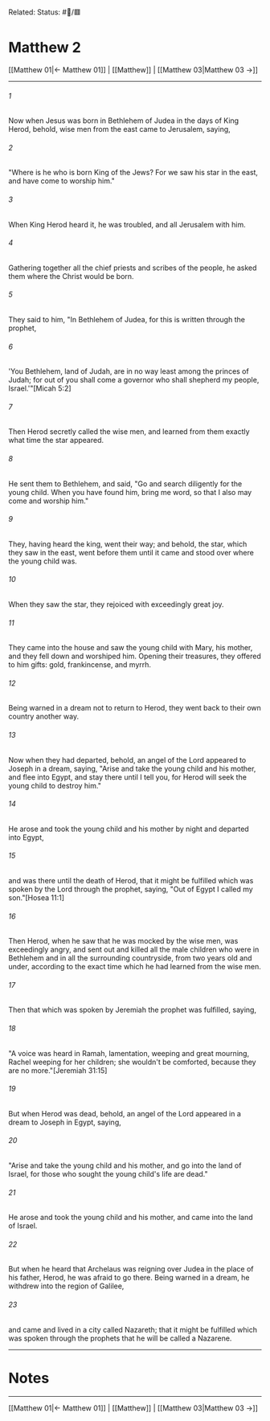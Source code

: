 Related:
Status: #📖/🟥
# Matthew 2

[[Matthew 01|← Matthew 01]] | [[Matthew]] | [[Matthew 03|Matthew 03 →]]
***



###### 1 
Now when Jesus was born in Bethlehem of Judea in the days of King Herod, behold, wise men from the east came to Jerusalem, saying, 

###### 2 
"Where is he who is born King of the Jews? For we saw his star in the east, and have come to worship him." 

###### 3 
When King Herod heard it, he was troubled, and all Jerusalem with him. 

###### 4 
Gathering together all the chief priests and scribes of the people, he asked them where the Christ would be born. 

###### 5 
They said to him, "In Bethlehem of Judea, for this is written through the prophet, 

###### 6 
'You Bethlehem, land of Judah, are in no way least among the princes of Judah; for out of you shall come a governor who shall shepherd my people, Israel.'"<crossref intro="2:6">[Micah 5:2]</crossref> 

###### 7 
Then Herod secretly called the wise men, and learned from them exactly what time the star appeared. 

###### 8 
He sent them to Bethlehem, and said, "Go and search diligently for the young child. When you have found him, bring me word, so that I also may come and worship him." 

###### 9 
They, having heard the king, went their way; and behold, the star, which they saw in the east, went before them until it came and stood over where the young child was. 

###### 10 
When they saw the star, they rejoiced with exceedingly great joy. 

###### 11 
They came into the house and saw the young child with Mary, his mother, and they fell down and worshiped him. Opening their treasures, they offered to him gifts: gold, frankincense, and myrrh. 

###### 12 
Being warned in a dream not to return to Herod, they went back to their own country another way. 

###### 13 
Now when they had departed, behold, an angel of the Lord appeared to Joseph in a dream, saying, "Arise and take the young child and his mother, and flee into Egypt, and stay there until I tell you, for Herod will seek the young child to destroy him." 

###### 14 
He arose and took the young child and his mother by night and departed into Egypt, 

###### 15 
and was there until the death of Herod, that it might be fulfilled which was spoken by the Lord through the prophet, saying, "Out of Egypt I called my son."<crossref intro="2:15">[Hosea 11:1]</crossref> 

###### 16 
Then Herod, when he saw that he was mocked by the wise men, was exceedingly angry, and sent out and killed all the male children who were in Bethlehem and in all the surrounding countryside, from two years old and under, according to the exact time which he had learned from the wise men. 

###### 17 
Then that which was spoken by Jeremiah the prophet was fulfilled, saying, 

###### 18 
"A voice was heard in Ramah, lamentation, weeping and great mourning, Rachel weeping for her children; she wouldn't be comforted, because they are no more."<crossref intro="2:18">[Jeremiah 31:15]</crossref> 

###### 19 
But when Herod was dead, behold, an angel of the Lord appeared in a dream to Joseph in Egypt, saying, 

###### 20 
"Arise and take the young child and his mother, and go into the land of Israel, for those who sought the young child's life are dead." 

###### 21 
He arose and took the young child and his mother, and came into the land of Israel. 

###### 22 
But when he heard that Archelaus was reigning over Judea in the place of his father, Herod, he was afraid to go there. Being warned in a dream, he withdrew into the region of Galilee, 

###### 23 
and came and lived in a city called Nazareth; that it might be fulfilled which was spoken through the prophets that he will be called a Nazarene.

---
# Notes


***
[[Matthew 01|← Matthew 01]] | [[Matthew]] | [[Matthew 03|Matthew 03 →]]
